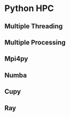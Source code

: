 # Python HPC


## Multiple Threading




## Multiple Processing



## Mpi4py 




## Numba 


## Cupy 



## Ray







